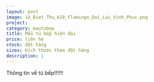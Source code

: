 ```yaml
---
layout: post
image: 14_Biet_Thu_A18_Flamingo_Dai_Lai_Vinh_Phuc.png
project:
category: mautubep
title: Mẫu tủ bếp hiện đại
price: liên hệ
stock: đặt hàng
sizes: Kích thước theo đặt hàng
description: |
---
```

Thông tin về tủ bếp!!!!!!